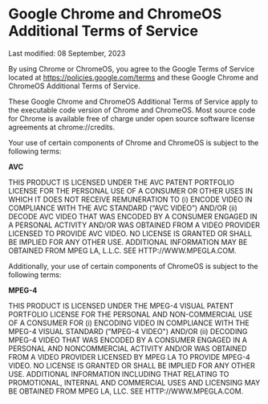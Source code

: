 Google Chrome and ChromeOS Additional Terms of Service
======================================================

Last modified: 08 September, 2023

By using Chrome or ChromeOS, you agree to the Google Terms of Service located at https://policies.google.com/terms and these Google Chrome and ChromeOS Additional Terms of Service.

These Google Chrome and ChromeOS Additional Terms of Service apply to the executable code version of Chrome and ChromeOS. Most source code for Chrome is available free of charge under open source software license agreements at chrome://credits.

Your use of certain components of Chrome and ChromeOS is subject to the following terms:

**AVC**

THIS PRODUCT IS LICENSED UNDER THE AVC PATENT PORTFOLIO LICENSE FOR THE PERSONAL USE OF A CONSUMER OR OTHER USES IN WHICH IT DOES NOT RECEIVE REMUNERATION TO (i) ENCODE VIDEO IN COMPLIANCE WITH THE AVC STANDARD (“AVC VIDEO”) AND/OR (ii) DECODE AVC VIDEO THAT WAS ENCODED BY A CONSUMER ENGAGED IN A PERSONAL ACTIVITY AND/OR WAS OBTAINED FROM A VIDEO PROVIDER LICENSED TO PROVIDE AVC VIDEO. NO LICENSE IS GRANTED OR SHALL BE IMPLIED FOR ANY OTHER USE. ADDITIONAL INFORMATION MAY BE OBTAINED FROM MPEG LA, L.L.C. SEE HTTP://WWW.MPEGLA.COM.

Additionally, your use of certain components of ChromeOS is subject to the following terms:

**MPEG-4**

THIS PRODUCT IS LICENSED UNDER THE MPEG-4 VISUAL PATENT PORTFOLIO LICENSE FOR THE PERSONAL AND NON-COMMERCIAL USE OF A CONSUMER FOR (i) ENCODING VIDEO IN COMPLIANCE WITH THE MPEG-4 VISUAL STANDARD ("MPEG-4 VIDEO") AND/OR (ii) DECODING MPEG-4 VIDEO THAT WAS ENCODED BY A CONSUMER ENGAGED IN A PERSONAL AND NONCOMMERCIAL ACTIVITY AND/OR WAS OBTAINED FROM A VIDEO PROVIDER LICENSED BY MPEG LA TO PROVIDE MPEG-4 VIDEO. NO LICENSE IS GRANTED OR SHALL BE IMPLIED FOR ANY OTHER USE. ADDITIONAL INFORMATION INCLUDING THAT RELATING TO PROMOTIONAL, INTERNAL AND COMMERCIAL USES AND LICENSING MAY BE OBTAINED FROM MPEG LA, LLC. SEE HTTP://WWW.MPEGLA.COM.